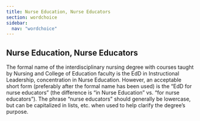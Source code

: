 ```yaml
---
title: Nurse Education, Nurse Educators
section: wordchoice
sidebar:
  nav: "wordchoice"
---
```

## Nurse Education, Nurse Educators

The formal name of the interdisciplinary nursing degree with courses taught by Nursing and College of Education faculty is the EdD in Instructional Leadership, concentration in Nurse Education. However, an acceptable short form (preferably after the formal name has been used) is the “EdD for nurse educators” (the difference is “in Nurse Education” vs. “for nurse educators”). The phrase “nurse educators” should generally be lowercase, but can be capitalized in lists, etc. when used to help clarify the degree’s purpose.

